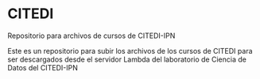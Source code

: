 # CITEDI
Repositorio para archivos de cursos de CITEDI-IPN

Este es un repositorio para subir los archivos de los cursos de CITEDI para ser descargados desde el servidor Lambda del laboratorio de Ciencia de Datos del CITEDI-IPN
